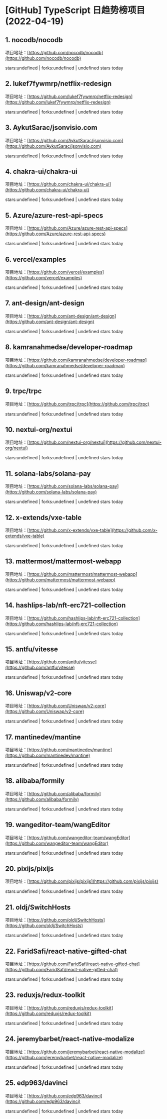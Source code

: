 # [GitHub] TypeScript 日趋势榜项目(2022-04-19)

## 1. nocodb/nocodb 

项目地址：[https://github.com/nocodb/nocodb](https://github.com/nocodb/nocodb)

stars:undefined | forks:undefined | undefined stars today 



## 2. lukef7fywmrp/netflix-redesign 

项目地址：[https://github.com/lukef7fywmrp/netflix-redesign](https://github.com/lukef7fywmrp/netflix-redesign)

stars:undefined | forks:undefined | undefined stars today 



## 3. AykutSarac/jsonvisio.com 

项目地址：[https://github.com/AykutSarac/jsonvisio.com](https://github.com/AykutSarac/jsonvisio.com)

stars:undefined | forks:undefined | undefined stars today 



## 4. chakra-ui/chakra-ui 

项目地址：[https://github.com/chakra-ui/chakra-ui](https://github.com/chakra-ui/chakra-ui)

stars:undefined | forks:undefined | undefined stars today 



## 5. Azure/azure-rest-api-specs 

项目地址：[https://github.com/Azure/azure-rest-api-specs](https://github.com/Azure/azure-rest-api-specs)

stars:undefined | forks:undefined | undefined stars today 



## 6. vercel/examples 

项目地址：[https://github.com/vercel/examples](https://github.com/vercel/examples)

stars:undefined | forks:undefined | undefined stars today 



## 7. ant-design/ant-design 

项目地址：[https://github.com/ant-design/ant-design](https://github.com/ant-design/ant-design)

stars:undefined | forks:undefined | undefined stars today 



## 8. kamranahmedse/developer-roadmap 

项目地址：[https://github.com/kamranahmedse/developer-roadmap](https://github.com/kamranahmedse/developer-roadmap)

stars:undefined | forks:undefined | undefined stars today 



## 9. trpc/trpc 

项目地址：[https://github.com/trpc/trpc](https://github.com/trpc/trpc)

stars:undefined | forks:undefined | undefined stars today 



## 10. nextui-org/nextui 

项目地址：[https://github.com/nextui-org/nextui](https://github.com/nextui-org/nextui)

stars:undefined | forks:undefined | undefined stars today 



## 11. solana-labs/solana-pay 

项目地址：[https://github.com/solana-labs/solana-pay](https://github.com/solana-labs/solana-pay)

stars:undefined | forks:undefined | undefined stars today 



## 12. x-extends/vxe-table 

项目地址：[https://github.com/x-extends/vxe-table](https://github.com/x-extends/vxe-table)

stars:undefined | forks:undefined | undefined stars today 



## 13. mattermost/mattermost-webapp 

项目地址：[https://github.com/mattermost/mattermost-webapp](https://github.com/mattermost/mattermost-webapp)

stars:undefined | forks:undefined | undefined stars today 



## 14. hashlips-lab/nft-erc721-collection 

项目地址：[https://github.com/hashlips-lab/nft-erc721-collection](https://github.com/hashlips-lab/nft-erc721-collection)

stars:undefined | forks:undefined | undefined stars today 



## 15. antfu/vitesse 

项目地址：[https://github.com/antfu/vitesse](https://github.com/antfu/vitesse)

stars:undefined | forks:undefined | undefined stars today 



## 16. Uniswap/v2-core 

项目地址：[https://github.com/Uniswap/v2-core](https://github.com/Uniswap/v2-core)

stars:undefined | forks:undefined | undefined stars today 



## 17. mantinedev/mantine 

项目地址：[https://github.com/mantinedev/mantine](https://github.com/mantinedev/mantine)

stars:undefined | forks:undefined | undefined stars today 



## 18. alibaba/formily 

项目地址：[https://github.com/alibaba/formily](https://github.com/alibaba/formily)

stars:undefined | forks:undefined | undefined stars today 



## 19. wangeditor-team/wangEditor 

项目地址：[https://github.com/wangeditor-team/wangEditor](https://github.com/wangeditor-team/wangEditor)

stars:undefined | forks:undefined | undefined stars today 



## 20. pixijs/pixijs 

项目地址：[https://github.com/pixijs/pixijs](https://github.com/pixijs/pixijs)

stars:undefined | forks:undefined | undefined stars today 



## 21. oldj/SwitchHosts 

项目地址：[https://github.com/oldj/SwitchHosts](https://github.com/oldj/SwitchHosts)

stars:undefined | forks:undefined | undefined stars today 



## 22. FaridSafi/react-native-gifted-chat 

项目地址：[https://github.com/FaridSafi/react-native-gifted-chat](https://github.com/FaridSafi/react-native-gifted-chat)

stars:undefined | forks:undefined | undefined stars today 



## 23. reduxjs/redux-toolkit 

项目地址：[https://github.com/reduxjs/redux-toolkit](https://github.com/reduxjs/redux-toolkit)

stars:undefined | forks:undefined | undefined stars today 



## 24. jeremybarbet/react-native-modalize 

项目地址：[https://github.com/jeremybarbet/react-native-modalize](https://github.com/jeremybarbet/react-native-modalize)

stars:undefined | forks:undefined | undefined stars today 



## 25. edp963/davinci 

项目地址：[https://github.com/edp963/davinci](https://github.com/edp963/davinci)

stars:undefined | forks:undefined | undefined stars today 



